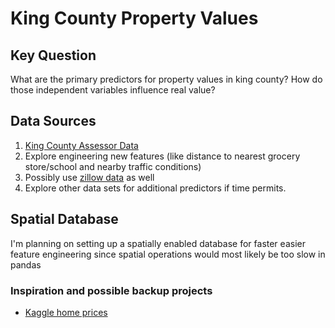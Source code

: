 # King County Property Values

## Key Question
What are the primary predictors for property values in king county?
How do those independent variables influence real value?

## Data Sources
1. [King County Assessor Data](http://info.kingcounty.gov/Assessor/DataDownload/default.aspx)
2. Explore engineering new features (like distance to nearest grocery store/school
  and nearby traffic conditions)
3. Possibly use [zillow data](http://www.zillow.com/research/data/#median-home-value)
as well
4. Explore other data sets for additional predictors if time permits.

## Spatial Database
I'm planning on setting up a spatially enabled database for faster easier feature
engineering since spatial operations would most likely be too slow in pandas

### Inspiration and possible backup projects
* [Kaggle home prices](https://www.kaggle.com/c/house-prices-advanced-regression-techniques)
